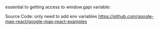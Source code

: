 essential to getting access to window.gapi variable: 

<script src="https://apis.google.com/js/api.js"></script>

Source Code: only need to add env variables
https://github.com/google-map-react/google-map-react-examples